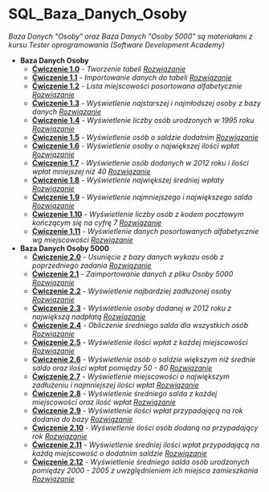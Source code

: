 # SQL_Baza_Danych_Osoby
_Baza Danych "Osoby" oraz Baza Danych "Osoby 5000" są materiałami z kursu Tester oprogramowania (Software Development Academy)_

* **Baza Danych Osoby**
  * **[Ćwiczenie 1.0](https://drive.google.com/file/d/1ZKg9u0ZVxvd9u4V7TJZnDVd29veKepdX/view?usp=sharing)**  _- Tworzenie tabeli_ _[Rozwiązanie](https://drive.google.com/file/d/1eMh32v-wkt0PyBftkOt0QzWPzSEd90ox/view?usp=sharing)_
  * **[Ćwiczenie 1.1](https://drive.google.com/file/d/1ygpXKQuQ62UHDpx0EBDAcg3bx6gIgC5J/view?usp=sharing)**  _- Importowanie danych do tabeli_ _[Rozwiązanie](https://drive.google.com/file/d/1uRguN7HkJ8oxQNIJ2Wlkw21rWLdXYDk0/view?usp=sharing)_
  * **[Ćwiczenie 1.2](https://drive.google.com/file/d/12dgzDq6ovG-Z7mLJYjMZCR5Zw-eUG-Bc/view?usp=sharing)**  _- Lista miejscowości posortowana alfabetycznie_ _[Rozwiązanie](https://drive.google.com/file/d/1ng5bCzbVzJf7Uv14njjYJYylXY-NsH7L/view?usp=sharing)_
  * **[Ćwiczenie 1.3](https://drive.google.com/file/d/1PwNoSedMabt1caQ6aivvXAr4do8snuBn/view?usp=sharing)**  _- Wyświetlenie najstarszej i najmłodszej osoby z bazy danych_ _[Rozwiązanie](https://drive.google.com/file/d/1ZuSWKgQbdm0jRyNAntk6cNbWZ5e6HmB1/view?usp=sharing)_
  * **[Ćwiczenie 1.4](https://drive.google.com/file/d/124eYBGaz3VCE1winU7-3SrsJ96Bopj3R/view?usp=sharing)**  _- Wyświetlenie liczby osób urodzonych w 1995 roku_ _[Rozwiązanie](https://drive.google.com/file/d/1AwfZq2BzSCQWLwDjngicfi8QjHERZlnp/view?usp=sharing)_
  * **[Ćwiczenie 1.5](https://drive.google.com/file/d/1c1pYRaI9r_QboHcgcLZ1xvJP3yktD9yl/view?usp=sharing)**  _- Wyświetlenie osób o saldzie dodatnim_ _[Rozwiązanie](https://drive.google.com/file/d/1W5BXNymCgb3cc80kU1puFBAzNoEISG3M/view?usp=sharing)_
  * **[Ćwiczenie 1.6](https://drive.google.com/file/d/1QC9HSS3u8RGZ6nsiO4F9oyS9vJl_-NDc/view?usp=sharing)**  _- Wyświetlenie osoby o największej ilości wpłat_ _[Rozwiązanie](https://drive.google.com/file/d/10eCMU9zy9iLh-EdSNUDKMbZ6nyYVF565/view?usp=sharing)_
  * **[Ćwiczenie 1.7](https://drive.google.com/file/d/1yjW3cdZfbi_ypCMfaYygpm3rfJn7e8Rx/view?usp=sharing)**  _- Wyświetlenie osób dodanych w 2012 roku i ilości wpłat mniejszej niż 40_ _[Rozwiązanie](https://drive.google.com/file/d/1s2anZBq7-H5vCTkkEshm7Ke686yJrHlG/view?usp=sharing)_
  * **[Ćwiczenie 1.8](https://drive.google.com/file/d/19FeTOZt_ep-8-ydC3fyfrB5P7rNhSlBS/view?usp=sharing)**  _- Wyświetlenie największej średniej wpłaty_ _[Rozwiązanie](https://drive.google.com/file/d/1a2VDOAmFmELjXAY9tEK5PNJdrdqsE90-/view?usp=sharing)_
  * **[Ćwiczenie 1.9](https://drive.google.com/file/d/1aFzjwkzQLI-favfYJmP9cfpe_j2_sBlh/view?usp=sharing)**  _- Wyświetlenie najmniejszego i największego salda_ _[Rozwiązanie](https://drive.google.com/file/d/1_7DMzLhJ8Wm4PJEz1BJ-u5EF_PboqeU2/view?usp=sharing)_
  * **[Ćwiczenie 1.10](https://drive.google.com/file/d/1FhG8TRVaHWA91i0IU6mR3V-eyUgMxGyb/view?usp=sharing)** _- Wyświetlenie liczby osób z kodem pocztowym kończącym się na cyfrę 7_  _[Rozwiązanie](https://drive.google.com/file/d/1fp5STDa75WgC0C8KDj53UTJ2EM41vFjx/view?usp=sharing)_
  * **[Ćwiczenie 1.11](https://drive.google.com/file/d/19OSqIwX4u2cdTV218YR03e3oow2YeMWE/view?usp=sharing)** _- Wyświetlenie danych posortowanych alfabetycznie wg miejscowości_ _[Rozwiązanie](https://drive.google.com/file/d/1i9sRX9flUA-XupIBhzt-xR_NV9njjsuG/view?usp=sharing)_
* **Baza Danych Osoby 5000**
  * **[Ćwiczenie 2.0](https://drive.google.com/file/d/1xZRa1ui1w2FtRWO8CRwyiIrxX50djLfb/view?usp=sharing)** _- Usunięcie z bazy danych wykazu osób z poprzedniego zadania_ _[Rozwiązanie](https://drive.google.com/file/d/1JkG7ynaRcK2p6sHtaMI3d7UQoOonNG0I/view?usp=sharing)_
  * **[Ćwiczenie 2.1](https://drive.google.com/file/d/1YdRNkrfdNU0awiA4_Pow_GsqaCc2JpMQ/view?usp=sharing)** _- Zaimportowanie danych z pliku Osoby 5000_ _[Rozwiązanie](https://drive.google.com/file/d/1w5ffS7XXx4hFxi6ph_0pMzdbXTTS9K7d/view?usp=sharing)_
  * **[Ćwiczenie 2.2](https://drive.google.com/file/d/1LuW-8faaGtNUwhXCPk4RAeIcbv0phBM5/view?usp=sharing)** _- Wyświetlenie najbardziej zadłużonej osoby_ _[Rozwiązanie](https://drive.google.com/file/d/18t8zJ-WFTjbMQTDUNiH1LXJ3vePu7gDP/view?usp=sharing)_
  * **[Ćwiczenie 2.3](https://drive.google.com/file/d/1i3TWRFE2oGY9Sx1ApbFjabGz8BDB8f9f/view?usp=sharing)** _- Wyświetlenie osoby dodanej w 2012 roku z największą nadpłatą_ _[Rozwiązanie](https://drive.google.com/file/d/1mp8fjtRf294VscYBF4xtFO1HTwbq1DHG/view?usp=sharing)_
  * **[Ćwiczenie 2.4](https://drive.google.com/file/d/1Nm1-WEbavCKChgbRBmq7lCmOwA7LA6vw/view?usp=sharing)** _- Obliczenie średniego salda dla wszystkich osób_ _[Rozwiązanie](https://drive.google.com/file/d/1n5vneDoOFfYQpcJW2HQ4zJIut0yt72Mq/view?usp=sharing)_
  * **[Ćwiczenie 2.5](https://drive.google.com/file/d/1NRiVLpkyJZAKygpq_RC4GlW_GjwLIjaa/view?usp=sharing)** _- Wyświetlenie ilości wpłat z każdej miejscowości_ _[Rozwiązanie](https://drive.google.com/file/d/1htHvKUJ8t54fMYX1_uezbNMPPaurVmdy/view?usp=sharing)_
  * **[Ćwiczenie 2.6](https://drive.google.com/file/d/19By5noaUhvj5Luj0-UMIS8p-N72Lj-nc/view?usp=sharing)** _- Wyświetlenie osób o saldzie większym niż średnie saldo oraz ilości wpłat pomiędzy 50 - 80_ _[Rozwiązanie](https://drive.google.com/file/d/1w81cMIXIfxlO2fTlEfXqWG0efsfPIqtE/view?usp=sharing)_
  * **[Ćwiczenie 2.7](https://drive.google.com/file/d/1PpL6o-QSFBnBI3qVSxLmNBzXkTwteTzV/view?usp=sharing)** _- Wyświetlenie miejscowości o największym zadłużeniu i najmniejszej ilości wpłat_ _[Rozwiązanie](https://drive.google.com/file/d/1yVdCSzoVuxq7aB5Cwp5WiQ9JCULk3Ny3/view?usp=sharing)_
  * **[Ćwiczenie 2.8](https://drive.google.com/file/d/17sTedi5eL6zplMtcxeUcl-YydGeuq2eG/view?usp=sharing)** _- Wyświetlenie średniego salda z każdej miejscowości oraz ilość wpłat_ _[Rozwiązanie](https://drive.google.com/file/d/1KJOS0CcWxBbqwZse9OD0savy--FXvyQD/view?usp=sharing)_
  * **[Ćwiczenie 2.9](https://drive.google.com/file/d/1sgqaZqlp9vCD7RkpdYt8V_lkeJUjnMr4/view?usp=sharing)** _- Wyświetlenie ilości wpłat przypadającą na rok dodania do bazy_ _[Rozwiązanie](https://drive.google.com/file/d/1q94i2xcj_IVW1CtmdaGEM-fMy69SQwMI/view?usp=sharing)_
  * **[Ćwiczenie 2.10](https://drive.google.com/file/d/1QCkWADDS63CbvD4GjngX6l6gX44A9PnQ/view?usp=sharing)** _- Wyświetlenie ilości osób dodaną na przypadający rok_ _[Rozwiązanie](https://drive.google.com/file/d/1ImSrGH1RKuJecUFbyHy-LzJ1CS8Zw5nM/view?usp=sharing)_
  * **[Ćwiczenie 2.11](https://drive.google.com/file/d/1zjEvSX4m4AOtRxNzs7hyW5JPhrYYEesG/view?usp=sharing)** _- Wyświetlenie średniej ilości wpłat przypadającą na każdą miejscowość o dodatnim saldzie_ _[Rozwiązanie](https://drive.google.com/file/d/1P35Ze8slLWRU7gaalE2Pv2xNzR8V-AZQ/view?usp=sharing)_
  * **[Ćwiczenie 2.12](https://drive.google.com/file/d/1ZmIdWBWi6sVB6ZgOzz4c3B002giKdEG_/view?usp=sharing)** _- Wyświetlenie średniego salda osób urodzonych pomiędzy 2000 - 2005 z uwzględnieniem ich miejsca zamieszkania_ _[Rozwiązanie](https://drive.google.com/file/d/13h7JgpaPHmLS6BB1bkunX_6UkTt-3_4b/view?usp=sharing)_
